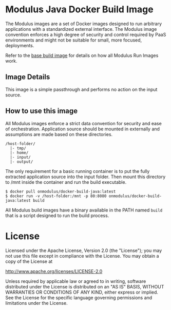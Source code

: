 # Modulus Java Docker Build Image
The Modulus images are a set of Docker images designed to run arbitrary applications with a standardized external interface. The Modulus image convention enforces a high degree of security and control required by PaaS environments and might not be suitable for small, more focused, deployments.

Refer to the [base build image](https://github.com/onmodulus/docker-build-base) for details on how all Modulus Run Images work.

## Image Details
This image is a simple passthrough and performs no action on the input source.

## How to use this image
All Modulus images enforce a strict data convention for security and ease of orchestration. Application source should be mounted in externally and assumptions are made based on these directories.

``` text
/host-folder/
  |- tmp/
  |- home/
  |- input/
  |- output/
```

The only requirement for a basic running container is to put the fully extracted application source into the input folder. Then mount this directory to /mnt inside the container and run the build executable.

``` text
$ docker pull onmodulus/docker-build-java:latest
$ docker run -v /host-folder:/mnt -p 80:8080 onmodulus/docker-build-java:latest build
```

All Modulus build images have a binary available in the PATH named `build` that is a script designed to run the build process.

# License
Licensed under the Apache License, Version 2.0 (the "License"); you may not use this file except in compliance with the License. You may obtain a copy of the License at

http://www.apache.org/licenses/LICENSE-2.0

Unless required by applicable law or agreed to in writing, software distributed under the License is distributed on an "AS IS" BASIS, WITHOUT WARRANTIES OR CONDITIONS OF ANY KIND, either express or implied. See the License for the specific language governing permissions and limitations under the License.

